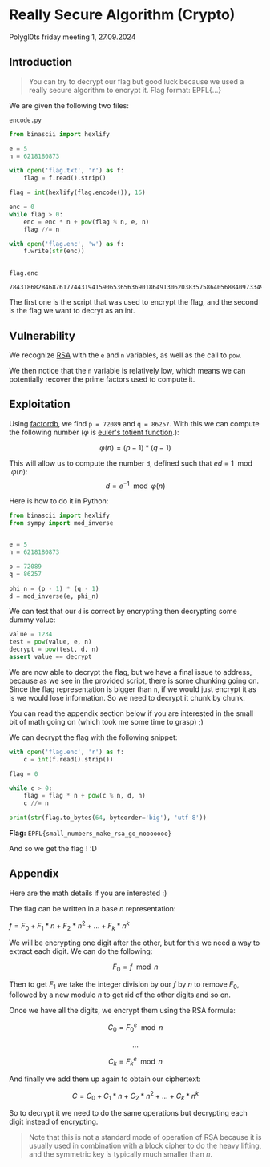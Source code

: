 # Really Secure Algorithm (Crypto)
Polygl0ts friday meeting 1, 27.09.2024
## Introduction
> You can try to decrypt our flag but good luck because we used a really secure algorithm to encrypt it.
> Flag format: EPFL{...}

We are given the following two files:

`encode.py`
```python
from binascii import hexlify

e = 5
n = 6218180873

with open('flag.txt', 'r') as f:
    flag = f.read().strip()

flag = int(hexlify(flag.encode()), 16) 

enc = 0 
while flag > 0:
    enc = enc * n + pow(flag % n, e, n)
    flag //= n

with open('flag.enc', 'w') as f:
    f.write(str(enc))
    
```
`flag.enc`
```
78431868284687617744319415906536563690186491306203835758640568840973349420889760911367278456379958
```

The first one is the script that was used to encrypt the flag, and the second is the flag we want to decryt as an int.

## Vulnerability

We recognize [RSA](https://en.wikipedia.org/wiki/RSA_(cryptosystem)) with the `e` and `n` variables, as well as the call to `pow`.

We then notice that the `n` variable is relatively low, which means we can potentially recover the prime factors used to compute it.

## Exploitation
Using [factordb](http://www.factordb.com/), we find `p = 72089` and `q = 86257`. 
With this we can compute the following number ($\varphi$ is [euler's totient function](https://en.wikipedia.org/wiki/Euler's_totient_function).):

$$\varphi(n) = (p-1) * (q-1)$$

This will allow us to compute the number `d`, defined such that $ed \equiv 1 \mod{\varphi(n)}$:
$$d = e^{-1} \mod{\varphi(n)}$$

Here is how to do it in Python:
```python
from binascii import hexlify
from sympy import mod_inverse


e = 5
n = 6218180873

p = 72089
q = 86257

phi_n = (p - 1) * (q - 1)
d = mod_inverse(e, phi_n)
```
We can test that our `d` is correct by encrypting then decrypting some dummy value:

```python
value = 1234
test = pow(value, e, n)
decrypt = pow(test, d, n)
assert value == decrypt 
```

We are now able to decrypt the flag, but we have a final issue to address, 
because as we see in the provided script, there is some chunking going on.
Since the flag representation is bigger than `n`, if we would just encrypt it as is we would lose information.
So we need to decrypt it chunk by chunk.

You can read the appendix section below if you are interested in the small bit of math going on (which took me some time to grasp) ;)

We can decrypt the flag with the following snippet:
```python
with open('flag.enc', 'r') as f:
    c = int(f.read().strip())

flag = 0

while c > 0:
    flag = flag * n + pow(c % n, d, n)
    c //= n

print(str(flag.to_bytes(64, byteorder='big'), 'utf-8'))
```

**Flag:** `EPFL{small_numbers_make_rsa_go_nooooooo}`

And so we get the flag ! :D

## Appendix
Here are the math details if you are interested :)

The flag can be written in a base $n$ representation:

$f = F_0 + F_1 * n + F_2 * n^2 + ... + F_k * n^k$

We will be encrypting one digit after the other, but for this we need a way to extract each digit. 
We can do the following:

$$F_0 = f\mod{n}$$

Then to get $F_1$ we take the integer division by our $f$ by $n$ to remove $F_0$, followed by a new modulo $n$ to get rid of the other digits and so on.

Once we have all the digits, we encrypt them using the RSA formula:

$$C_0 = F_0^e \mod{n}$$

$$...$$

$$C_k = F_k^e \mod{n}$$

And finally we add them up again to obtain our ciphertext:

$$C = C_0 + C_1 * n + C_2 * n^2 + ... + C_k * n^k$$

So to decrypt it we need to do the same operations but decrypting each digit instead of encrypting.

>Note that this is not a standard mode of operation of RSA because
>it is usually used in combination with a block cipher to do the heavy lifting, 
>and the symmetric key is typically much smaller than $n$.
